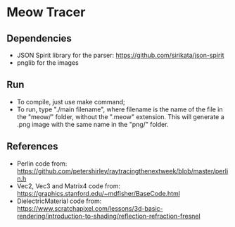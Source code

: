 # Meow Tracer

## Dependencies

* JSON Spirit library for the parser: https://github.com/sirikata/json-spirit
* pnglib for the images

## Run
* To compile, just use make command;
* To run, type "./main filename", where filename is the name of the file in the "meow/" folder, without the ".meow" extension. This will generate a .png image with the same name in the "png/" folder.

## References

* Perlin code from: https://github.com/petershirley/raytracingthenextweek/blob/master/perlin.h
* Vec2, Vec3 and Matrix4 code from: https://graphics.stanford.edu/~mdfisher/BaseCode.html
* DielectricMaterial code from: https://www.scratchapixel.com/lessons/3d-basic-rendering/introduction-to-shading/reflection-refraction-fresnel